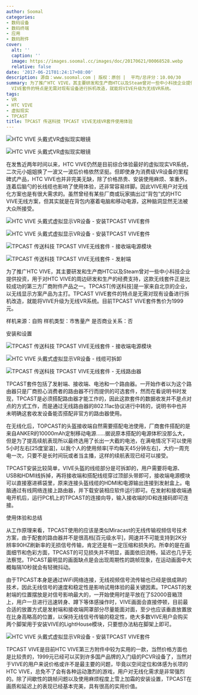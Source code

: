```yaml
---
author: Soomal
categories:
- 数码设备
- 数码终端
- 应用
- 数码附件
cover:
  alt: ''
  caption: ''
  image: https://images.soomal.cc/images/doc/20170621/00068528.webp
  relative: false
date: '2017-06-21T01:24:17+08:00'
description: 源自：www.soomal.com | 版权：原创 |  平均/总评分：10.00/30
summary: 为了推广HTC VIVE，其主要研发和生产商HTC以及Steam曾对一些中小科技企业提供投资，用于对HTC VIVE的周边研发和生产的经费支持，这款无线套件正是比较成功的第三方厂商附件产品之一。TPCAST
  VIVE套件的特点是无需对现有设备进行拆机改造，就能将VIVE升级为无线VR系统。
tags:
- VR
- HTC VIVE
- 虚拟现实
- TPCAST
title: TPCAST 传送科技 TPCAST VIVE无线VR套件使用体验
---
```


![HTC VIVE 头戴式VR虚拟现实眼镜](https://images.soomal.cc/images/doc/20160808/00062458_01.webp)



![HTC VIVE 头戴式VR虚拟现实眼镜](https://images.soomal.cc/images/doc/20160808/00062457_01.webp)



在发售近两年时间以来，HTC VIVE仍然是目前综合体验最好的虚拟现实VR系统，二次元小姐姐换了一波又一波后价格依然坚挺。但即使身为消费级VR设备的里程碑式产品，HTC VIVE也并非完美无缺，除了价格昂贵、安装使用麻烦、笨重外，连着后脑勺的长线缆也影响了使用体验，还非常容易绊脚。因此VIVE用户对无线化方案也是有很大需求的。虽然曾经有某些厂商或玩家搞出过“背包”式的HTC VIVE无线方案，但其实就是在背包内塞着电脑和移动电源，这种脑洞显然无法被大众所接受。



![HTC VIVE 头戴式虚拟显示VR设备 - 安装TPCAST VIVE套件](https://images.soomal.cc/images/doc/20170621/00068518_01.webp)



![HTC VIVE 头戴式虚拟显示VR设备 - 安装TPCAST VIVE套件](https://images.soomal.cc/images/doc/20170621/00068519_01.webp)



![TPCAST 传送科技 TPCAST VIVE无线套件 - 接收端电源模块](https://images.soomal.cc/images/doc/20170621/00068520_01.webp)



![TPCAST 传送科技 TPCAST VIVE无线套件 - 发射端](https://images.soomal.cc/images/doc/20170621/00068521_01.webp)



为了推广HTC VIVE，其主要研发和生产商HTC以及Steam曾对一些中小科技企业提供投资，用于对HTC VIVE的周边研发和生产的经费支持，这款无线套件正是比较成功的第三方厂商附件产品之一。TPCAST[传送科技]是一家来自北京的企业，以无线显示方案产品为主打。TPCAST VIVE套件的特点是无需对现有设备进行拆机改造，就能将VIVE升级为无线VR系统。目前TPCAST VIVE套件售价为1999元。



样机来源：自购
样机类型：市售量产
是否商业关系：否



安装和设置



![TPCAST 传送科技 TPCAST VIVE无线套件 - 接收端电源模块](https://images.soomal.cc/images/doc/20170621/00068524_01.webp)



![HTC VIVE 头戴式虚拟显示VR设备 - 线缆可拆卸](https://images.soomal.cc/images/doc/20170621/00068525_01.webp)



![TPCAST 传送科技 TPCAST VIVE无线套件 - 无线路由器](https://images.soomal.cc/images/doc/20170621/00068526.webp)



TPCAST套件包括了发射端、接收端、电池和一个路由器。一开始作者以为这个路由器只是厂商担心消费者的路由器不行而提供的可选套件，然而在看说明书时发现，TPCAST是必须搭配路由器才能工作的，因此这款套件的数据收发并不是点对点的方式工作，而是通过无线路由器的802.11ac协议进行中转的，说明书中也并未明确这套收发设备能否搭配非官方的路由器使用。



在无线化后，TOPCAST的头盔接收端自然需要搭配电池使用，厂商套件搭配的是来自ANKER的10000mAh定制移动电源……据说原本搭配的电源体积没那么大，但是为了提高续航表现所以最终选用了长出一大截的电池，在满电情况下可以使用5小时左右[25度室温]，以我个人的使用频率[平均每天45分钟左右]，大约一周充电一次，只要不是长时间玩或者当主播，这样的续航表现已经可以接受。



TPCAST安装比较简单，VIVE头盔的线缆部分是可拆卸的，用户需要将电源、USB和HDMI线拆掉，再将接收端和搭配线缆穿过顶部头带即可，接收端电源模块可以直接塞进裤袋里，原来连接头盔线缆的HDMI和电源输出连接到发射盒上。电脑通过有线网络连接上路由器，并下载安装相应软件运行即可。在发射和接收端通电开机后，运行PC机上的TPCAST的连接向导，输入接收端的ID和连接码即可连接。



使用体验和总结



从工作原理来看，TPCAST使用的应该是类似Miracast的无线传输视频信号技术方案，由于配套的路由器并不是很高档[百元级水平]，网速并不可能支持到2K分辨率90HZ刷新率的无损信号传输，肯定还是有一定压缩和损失的。所幸的是在画面细节和色彩方面，TPCAST的可见损失并不明显，画面依旧流畅，延迟也几乎无法察觉。TPCAST最明显的画面缺点是会出现周期性的跳帧现象，在运动画面中大概每隔10秒就会有轻微抖动。



由于TPCAST本身是通过WiFi网络连接，无线视频信号流传输也已经是很成熟的技术，因此无线信号的速度和稳定性是影响试用体验的最关键因素。TPCAST的发射端的位置摆放是对信号影响最大的，一开始使用时是平放在了S2000音箱顶上，用户一旦进行迅速转身、蹲下等体感操作时，VIVE画面会直接停顿，目前最合适的放置方式是发射端和接收端网罩部分尽量能面对面，至少也应该垂直放置放在比身高略高的位置，以保持无线信号传输的稳定性，绝大多数VIVE用户会购买两个脚架用于安装VIVE的LightHouse模块，只要想办法粘在脚架上即可。



![HTC VIVE 头戴式虚拟显示VR设备 - 安装TPCAST VIVE套件](https://images.soomal.cc/images/doc/20170621/00068527.webp)



TPCAST VIVE是目前HTC VIVE第三方附件中较为实用的一款，当然价格方面也是比较贵的，1999元已经可以买到许多国产品牌的入门级的PCVR设备了，当然对于VIVE的用户来说价格或许不是最主要的问题，毕竟以空间定位和体感为长项的HTC VIVE，总免不了会有各种运动激烈的游戏，用户对无线化需求是非常强烈的。除了间歇性的跳帧问题以及使用麻烦程度上雪上加霜的安装设置，TPCAST在画质和延迟上的表现已经基本完美，具有很高的实用价值。